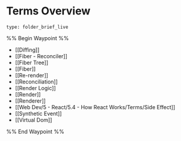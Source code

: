 # Terms Overview
 
```ccard
type: folder_brief_live
```
 
%% Begin Waypoint %%
- [[Diffing]]
- [[Fiber - Reconciler]]
- [[Fiber Tree]]
- [[Fiber]]
- [[Re-render]]
- [[Reconciliation]]
- [[Render Logic]]
- [[Render]]
- [[Renderer]]
- [[Web Dev/5 - React/5.4 - How React Works/Terms/Side Effect]]
- [[Synthetic Event]]
- [[Virtual Dom]]

%% End Waypoint %%
